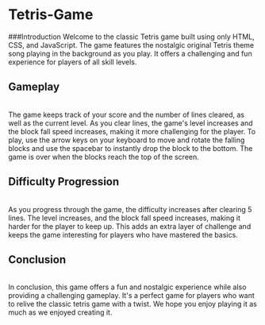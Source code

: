 # Tetris-Game

###Introduction
Welcome to the classic Tetris game built using only HTML, CSS, and JavaScript. The game features the nostalgic original Tetris theme song playing in the background as you play. It offers a challenging and fun experience for players of all skill levels.

## Gameplay
<br/>The game keeps track of your score and the number of lines cleared, as well as the current level. As you clear lines, the game's level increases and the block fall speed increases, making it more challenging for the player. To play, use the arrow keys on your keyboard to move and rotate the falling blocks and use the spacebar to instantly drop the block to the bottom. The game is over when the blocks reach the top of the screen.

## Difficulty Progression
<br/>As you progress through the game, the difficulty increases after clearing 5 lines. The level increases, and the block fall speed increases, making it harder for the player to keep up. This adds an extra layer of challenge and keeps the game interesting for players who have mastered the basics.

## Conclusion
<br/>In conclusion, this game offers a fun and nostalgic experience while also providing a challenging gameplay. It's a perfect game for players who want to relive the classic tetris game with a twist. We hope you enjoy playing it as much as we enjoyed creating it.




